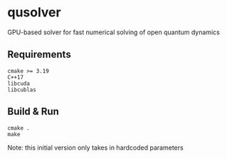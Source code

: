 # qusolver
GPU-based solver for fast numerical solving of open quantum dynamics

## Requirements
```
cmake >= 3.19
C++17
libcuda
libcublas
```

## Build & Run
```
cmake .
make
```
Note: this initial version only takes in hardcoded parameters
